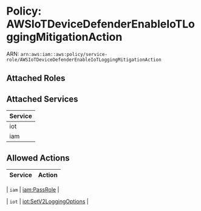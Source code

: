 # Policy: AWSIoTDeviceDefenderEnableIoTLoggingMitigationAction

ARN: `arn:aws:iam::aws:policy/service-role/AWSIoTDeviceDefenderEnableIoTLoggingMitigationAction`

## Attached Roles

## Attached Services

| Service |
|---------|
| iot |
| iam |

## Allowed Actions

| Service | Action |
|:-------:|--------|

| `iam` | [iam:PassRole](../actions.md#iam:passrole) |

| `iot` | [iot:SetV2LoggingOptions](../actions.md#iot:setv2loggingoptions) |
